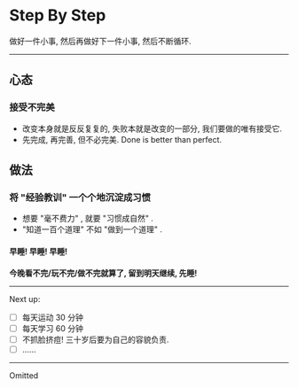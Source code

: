 # Step By Step

做好一件小事, 然后再做好下一件小事, 然后不断循环.

---

## 心态

### 接受不完美

-   改变本身就是反反复复的, 失败本就是改变的一部分, 我们要做的唯有接受它.
-   先完成, 再完善, 但不必完美. Done is better than perfect.

<!--

## 心理建设

Omitted

## 优先级

Omitted

-->

## 做法

### 将 "经验教训" 一个个地沉淀成习惯

- 想要 "毫不费力" , 就要 "习惯成自然" .
- "知道一百个道理" 不如 "做到一个道理" .

#### 早睡! 早睡! 早睡!

**今晚看不完/玩不完/做不完就算了, 留到明天继续, 先睡!**

---

Next up:

- [ ] 每天运动 30 分钟
- [ ] 每天学习 60 分钟
- [ ] 不抓脸挤痘! 三十岁后要为自己的容貌负责.
- [ ] ……

---

Omitted
